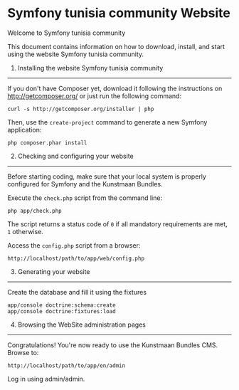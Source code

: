 Symfony tunisia community Website
==================================

Welcome to Symfony tunisia community  

This document contains information on how to download, install, and start using the website  Symfony tunisia community.

1) Installing the website Symfony tunisia community
----------------------------------------------------

If you don't have Composer yet, download it following the instructions on http://getcomposer.org/ or just run the following command:

    curl -s http://getcomposer.org/installer | php

Then, use the `create-project` command to generate a new Symfony application:

    php composer.phar install



2) Checking and configuring your website
----------------------------------------

Before starting coding, make sure that your local system is properly configured for Symfony and the Kunstmaan Bundles.

Execute the `check.php` script from the command line:

    php app/check.php

The script returns a status code of `0` if all mandatory requirements are met, `1` otherwise.

Access the `config.php` script from a browser:

    http://localhost/path/to/app/web/config.php


3) Generating your website
--------------------------

Create the database and fill it using the fixtures

    app/console doctrine:schema:create
    app/console doctrine:fixtures:load


4) Browsing the WebSite administration pages
----------------------------------------

Congratulations! You're now ready to use the Kunstmaan Bundles CMS. Browse to:

    http://localhost/path/to/app/en/admin

Log in using admin/admin.

